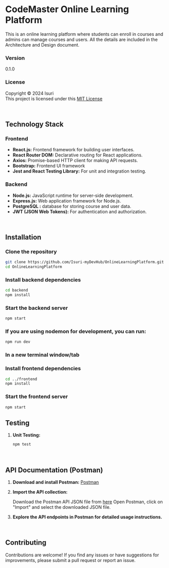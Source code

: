 # CodeMaster Online Learning Platform 

This is an online learning platform where students can enroll in courses and admins can manage courses and users.
All the details are included in the Architecture and Design document.

### Version
0.1.0

### License
Copyright &copy; 2024 Isuri <br>
This project is licensed under this [MIT License](License.txt)

<br>



## Technology Stack

### Frontend

- **React.js:** Frontend framework for building user interfaces.
- **React Router DOM:** Declarative routing for React applications.
- **Axios:** Promise-based HTTP client for making API requests.
- **Bootstrap:** Frontend UI framework
- **Jest and React Testing Library:** For unit and integration testing.

### Backend

- **Node.js:** JavaScript runtime for server-side development.
- **Express.js:** Web application framework for Node.js.
- **PostgreSQL :** database for storing course and user data.
- **JWT (JSON Web Tokens):** For authentication and authorization.

<br>

## Installation

### Clone the repository
  ```bash
  git clone https://github.com/Isuri-myDevHub/OnlineLearningPlatform.git
  cd OnlineLearningPlatform
```

### Install backend dependencies
```bash
cd backend
npm install
```

### Start the backend server
```bash
npm start
```

### If you are using nodemon for development, you can run:
```bash
npm run dev
```

### In a new terminal window/tab
### Install frontend dependencies
```bash
cd ../frontend
npm install
```

### Start the frontend server
```bash
npm start
```


## Testing

1. **Unit Testing:**

     ```bash
    npm test
     ```

<br>

## API Documentation (Postman)

1. **Download and install Postman:** [Postman](https://www.postman.com/downloads/)

2. **Import the API collection:**

    Download the Postman API JSON file from [here](/backend/postman/Online%20Platform%20API.postman_collection.json)
    Open Postman, click on "Import" and select the downloaded JSON file.

3. **Explore the API endpoints in Postman for detailed usage instructions.**

<br>

## Contributing

Contributions are welcome! If you find any issues or have suggestions for improvements, please submit a pull request or report an issue.


